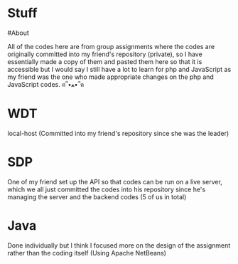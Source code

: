 # Stuff
#About

All of the codes here are from group assignments where the codes are originally committed into my friend's repository (private), so I have essentially made a copy of them and pasted them here so that it is accessible but I would say I still have a lot to learn for php and JavaScript as my friend was the one who made appropriate changes on the php and JavaScript codes.  ฅ՞•ﻌ•՞ฅ
# WDT
local-host (Committed into my friend's repository since she was the leader)
# SDP
One of my friend set up the API so that codes can be run on a live server, which we all just committed the codes into his repository since he's managing the server and the backend codes (5 of us in total)
# Java
Done individually but I think I focused more on the design of the assignment rather than the coding itself (Using Apache NetBeans)
